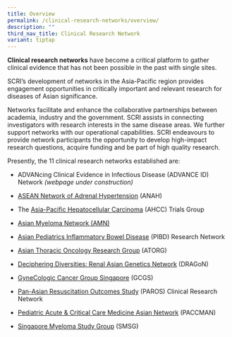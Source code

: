 ```yaml
---
title: Overview
permalink: /clinical-research-networks/overview/
description: ""
third_nav_title: Clinical Research Network
variant: tiptap
---
```

<p><strong>Clinical research networks</strong> have become a critical platform
to gather clinical evidence that has not been possible in the past with
single sites.</p>
<p>SCRI’s development of networks in the Asia-Pacific region provides engagement
opportunities in critically important and relevant research for diseases
of Asian significance.</p>
<p>Networks facilitate and enhance the collaborative partnerships between
academia, industry and the government. SCRI assists in connecting investigators
with research interests in the same disease areas. We further support networks
with our operational capabilities. SCRI endeavours to provide network participants
the opportunity to develop high-impact research questions, acquire funding
and be part of high quality research.</p>
<p>Presently, the 11 clinical research networks established are:</p>
<ul data-tight="true" class="tight">
<li>
<p>ADVANcing Clinical Evidence in Infectious Disease (ADVANCE ID) Network <em>(webpage under construction)</em>
</p>
</li>
<li>
<p><a href="/national-coordinating-body/clinical-research-network/anah/" rel="noopener noreferrer nofollow" target="_blank">ASEAN Network of Adrenal Hypertension</a> (ANAH)</p>
</li>
<li>
<p>The <a href="/clinical-research-networks/ahcc/" rel="noopener noreferrer nofollow" target="_blank">Asia-Pacific Hepatocellular Carcinoma</a> (AHCC)
Trials Group</p>
</li>
<li>
<p><a href="https://www.myeloma.org/asian-myeloma-network" rel="noopener noreferrer nofollow" target="_blank">Asian Myeloma Network&nbsp;(AMN)</a>
</p>
</li>
<li>
<p><a href="/clinical-research-networks/pibd/" rel="noopener noreferrer nofollow" target="_blank">Asian Pediatrics Inflammatory Bowel Disease</a> (PIBD)
Research Network</p>
</li>
<li>
<p><a href="/clinical-research-networks/atorg/" rel="noopener noreferrer nofollow" target="_blank">Asian Thoracic Oncology Research Group</a> (ATORG)</p>
</li>
<li>
<p><a href="/clinical-research-networks/dragon/" rel="noopener noreferrer nofollow" target="_blank">Deciphering Diversities: Renal Asian Genetics Network</a> (DRAGoN)</p>
</li>
<li>
<p><a href="/national-coordinating-body/clinical-research-network/gcgs/" rel="noopener noreferrer nofollow" target="_blank">GyneCologic Cancer Group Singapore</a> (GCGS)</p>
</li>
<li>
<p><a href="/national-coordinating-body/clinical-research-network/paros/" rel="noopener noreferrer nofollow" target="_blank">Pan-Asian Resuscitation Outcomes Study</a> (PAROS)
Clinical Research Network</p>
</li>
<li>
<p><a href="/national-coordinating-body/clinical-research-network/paccman/" rel="noopener noreferrer nofollow" target="_blank">Pediatric Acute &amp; Critical Care Medicine Asian Network</a> (PACCMAN)</p>
</li>
<li>
<p><a href="/national-coordinating-body/clinical-research-network/smsg/" rel="noopener noreferrer nofollow" target="_blank">Singapore Myeloma Study Group</a> (SMSG)</p>
</li>
</ul>
<p></p>